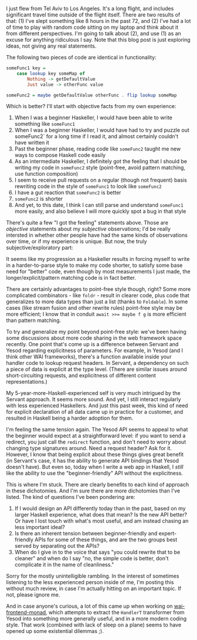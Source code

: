 I just flew from Tel Aviv to Los Angeles. It's a long flight, and includes
significant travel time outside of the flight itself. There are two results of
that: (1) I've slept something like 8 hours in the past 72, and (2) I've had a
lot of time to play with random code sitting on my laptop and think about it
from different perspectives. I'm going to talk about (2), and use (1) as an
excuse for anything ridiculous I say. Note that this blog post is just
exploring ideas, not giving any real statements.

The following two pieces of code are identical in functionality:

```haskell
someFunc1 key =
    case lookup key someMap of
        Nothing -> getDefaultValue
        Just value -> otherFunc value

someFunc2 = maybe getDefaultValue otherFunc . flip lookup someMap
```

Which is better? I'll start with objective facts from my own experience:

1. When I was a beginner Haskeller, I would have been able to write something
   like `someFunc1`
2. When I was a beginner Haskeller, I would have had to try and puzzle out
   someFunc2` for a long time if I read it, and almost certainly couldn't have
   written it
3. Past the beginner phase, reading code like `someFunc2` taught me new ways to
   compose Haskell code easily
4. As an intermediate Haskeller, I definitely got the feeling that I should be
   writing my code in `someFunc2` style (point-free, avoid pattern matching,
   use function composition)
5. I seem to receive pull requests on a regular (though not frequent) basis
   rewriting code in the style of `someFunc1` to look like `someFunc2`
6. I have a gut reaction that `someFunc2` is better
7. `someFunc2` is shorter
8. And yet, to this date, I think I can still parse and understand `someFunc1`
   more easily, and also believe I will more quickly spot a bug in that style

There's quite a few "I got the feeling" statements above. Those are *objective*
statements about my *subjective* observations; I'd be really intersted in
whether other people have had the same kinds of observations over time, or if
my experience is unique. But now, the truly subjective/exploratory part:

It seems like my progression as a Haskeller results in forcing myself to write
in a harder-to-parse style to make my code shorter, to satisfy some base need
for "better" code, even though by most measurements I just made, the
longer/explicit/pattern matching code is in fact better.

There are certainly advantages to point-free style though, right? Some more
complicated combinators - like `foldr` - result in clearer code, plus code that
generalizes to more data types than just a list (thanks to `Foldable`). In some
cases (like stream fusion and other rewrite rules) point-free style may be more
efficient; I know that in conduit `await >>= maybe f g` is more efficient than
pattern matching.

To try and generalize my point beyond point-free style: we've been having some
discussions about more code sharing in the web framework space recently. One
point that's come up is a difference between Servant and Yesod regarding
explicitness of parameters. For example, in Yesod (and I think other WAI
frameworks), there's a function available inside your handler code to lookup
request headers. In Servant, a dependency on such a piece of data is explicit
at the type level. (There are similar issues around short-circuiting requests,
and explicitness of different content representations.)

My 5-year-more-Haskell-experienced self is very much intrigued by the Servant
approach. It seems more sound. And yet, I still interact regularly with less
experienced Haskellers. And just this past week, this kind of need for explicit
declaration of all data came up in practice for a customer, and resulted in
Haskell being a harder adoption for them.

I'm feeling the same tension again. The Yesod API seems to appeal to what the
beginner would expect at a straightforward level: if you want to send a
redirect, you just call the `redirect` function, and don't need to worry about
changing type signatures around. Need a request header? Ask for it. However, I
know that being explicit about these things gives great benefit (in Servant's
case, it has the ability to generate API bindings that Yesod doesn't have). But
even so, today when I write a web app in Haskell, I _still_ like the ability to
use the "beginner-friendly" API without the explicitness.

This is where I'm stuck. There are clearly benefits to each kind of approach in
these dichotomies. And I'm sure there are more dichotomies than I've listed.
The kind of questions I've been pondering are:

1. If I would design an API differently today than in the past, based on my
   larger Haskell experience, what does that mean? Is the new API better? Or
   have I lost touch with what's most useful, and am instead chasing an less
   important ideal?
2. Is there an inherent tension between beginner-friendly and expert-friendly
   APIs for some of these things, and are the two groups best served by
   separating out the APIs?
3. When do I give in to the voice that says "you could rewrite that to be
   cleaner" and when do I say "no, the simple code is better, don't complicate
   it in the name of cleanliness."

Sorry for the mostly unintelligible rambling. In the interest of sometimes
listening to the less experienced person inside of me, I'm posting this without
much review, in case I'm actually hitting on an important topic. If not, please
ignore me.

And in case anyone's curious, a lot of this came up when working on
[wai-frontend-monad](https://github.com/yesodweb/wai/tree/wai-frontend-monad/wai-frontend-monad),
which attempts to extract the `HandlerT` transformer from Yesod into something
more generally useful, and in a more modern coding style. That work (combined
with lack of sleep on a plane) seems to have opened up some existential
dilemmas ;).
